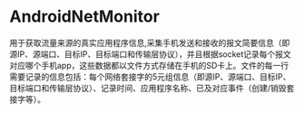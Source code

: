 # AndroidNetMonitor
用于获取流量来源的真实应用程序信息,采集手机发送和接收的报文简要信息（即源IP、源端口、目标IP、目标端口和传输层协议），并且根据socket记录每个报文对应哪个手机app，这些数据都以文件方式存储在手机的SD卡上。文件的每一行需要记录的信息包括：每个网络套接字的5元组信息（即源IP、源端口、目标IP、目标端口和传输层协议）、记录时间、应用程序名称、已及对应事件（创建/销毁套接字等）。
